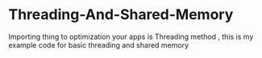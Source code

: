 # Threading-And-Shared-Memory
Importing thing to optimization your apps is Threading method , this is my example code for basic threading and shared memory
